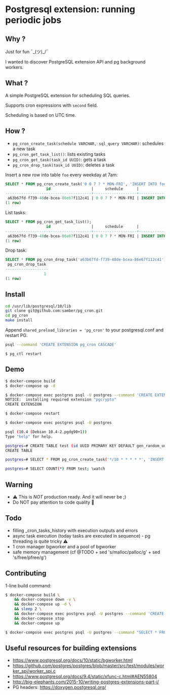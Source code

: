 
# Postgresql extension: running periodic jobs

## Why ?

Just for fun ¯\_(ツ)_/¯

I wanted to discover PostgreSQL extension API and pg background workers.

## What ?

A simple PostgreSQL extension for scheduling SQL queries.

Supports cron expressions with `second` field.

Scheduling is based on UTC time.

## How ?

- `pg_cron_create_task(schedule VARCHAR, sql_query VARCHAR)`: schedules a new task
- `pg_cron_get_task_list()`: lists existing tasks
- `pg_cron_get_task(task_id UUID)`: gets a task
- `pg_cron_drop_task(task_id UUID)`: deletes a task

Insert a new row into table `foo` every weekday at 7am:

```sql
SELECT * FROM pg_cron_create_task('0 0 7 ? * MON-FRI', 'INSERT INTO foo (bar) VALUES (42);');
                  id                  |     schedule      |               query                |       next_exec
--------------------------------------+-------------------+------------------------------------+------------------------
 a63b67fd-f739-48de-bcea-86e67f112c41 | 0 0 7 ? * MON-FRI | INSERT INTO foo (bar) VALUES (42); | 2018-06-06 07:00:00+00
(1 row)
```

List tasks:

```sql
SELECT * FROM pg_cron_get_task_list();
                  id                  |     schedule      |               query               |       next_exec
--------------------------------------+-------------------+-----------------------------------+------------------------
 a63b67fd-f739-48de-bcea-86e67f112c41 | 0 0 7 ? * MON-FRI | INSERT INTO foo (bar) VALUES (42); | 2018-06-06 07:00:00+00
(1 row)
```

Drop task:

```sql
SELECT * FROM pg_cron_drop_task('a63b67fd-f739-48de-bcea-86e67f112c41');
 pg_cron_drop_task
-------------------
                 1
(1 row)
```

## Install

```sh
cd /usr/lib/postgresql/10/lib
git clone git@github.com:samber/pg_cron.git
cd pg_cron
make install
```

Append `shared_preload_libraries = 'pg_cron'` to your postgresql.conf and restart PG.

```sh
psql --command 'CREATE EXTENSION pg_cron CASCADE'
```

```
$ pg_ctl restart
```

## Demo

```sh
$ docker-compose build
$ docker-compose up -d
````

```sh
$ docker-compose exec postgres psql -U postgres --command 'CREATE EXTENSION pg_cron CASCADE'
NOTICE:  installing required extension "pgcrypto"
CREATE EXTENSION

$ docker-compose restart
```

```sh
$ docker-compose exec postgres psql -U postgres

psql (10.4 (Debian 10.4-2.pgdg90+1))
Type "help" for help.

postgres=# CREATE TABLE test (id UUID PRIMARY KEY DEFAULT gen_random_uuid(), a INT DEFAULT NULL);
CREATE TABLE

postgres=# SELECT * FROM pg_cron_create_task('*/10 * * * * *', 'INSERT INTO test (a) values (42);');

postgres=# SELECT COUNT(*) FROM test; \watch
```

## Warning

- :warning: This is *NOT* production ready. And it will never be ;)
- Do NOT pay attention to code quality 🤮

## Todo

- filling _cron_tasks_history with execution outputs and errors
- async task execution (today tasks are executed in sequence) - pg threading is quite tricky :warning:
- 1 cron manager bgworker and a pool of bgworker
- safe memory management (cf @TODO + sed 's/malloc/palloc/g' + sed 's/free/pfree/g')

## Contributing

1-line build command:

```sh
$ docker-compose build \
    && docker-compose down -v \
    && docker-compose up -d \
    && sleep 2 \
    && docker-compose exec postgres psql -U postgres --command 'CREATE EXTENSION pg_cron CASCADE' \
    && docker-compose stop
    && docker-compose up

$ docker-compose exec postgres psql -U postgres --command "SELECT * FROM pg_cron_create_task('* * * * * *', 'SELECT 1;');"
```

## Useful resources for building extensions

- https://www.postgresql.org/docs/10/static/bgworker.html
- https://github.com/postgres/postgres/blob/master/src/test/modules/worker_spi/worker_spi.c
- https://www.postgresql.org/docs/9.4/static/xfunc-c.html#AEN55804
- http://big-elephants.com/2015-10/writing-postgres-extensions-part-i/
- PG headers: https://doxygen.postgresql.org/
